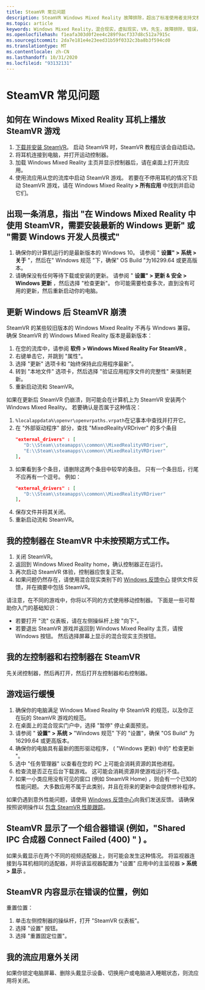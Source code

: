 ```yaml
---
title: SteamVR 常见问题
description: SteamVR Windows Mixed Reality 故障排除，超出了标准使用者支持文档的范围。
ms.topic: article
keywords: Windows Mixed Reality，混合现实，虚拟现实，VR，先生，故障排除，错误，帮助，支持，SteamVR
ms.openlocfilehash: f1eafa303d0f2ee4c289f9acf337d8c512a7915c
ms.sourcegitcommit: 2da7e181e4e23eed31b59f0332c3ba8b3f594cd0
ms.translationtype: MT
ms.contentlocale: zh-CN
ms.lasthandoff: 10/31/2020
ms.locfileid: "93132131"
---
```

# <a name="steamvr-faqs"></a>SteamVR 常见问题

## <a name="how-can-i-play-steamvr-games-in-my-windows-mixed-reality-headset"></a>如何在 Windows Mixed Reality 耳机上播放 SteamVR 游戏

1. [下载并安装 SteamVR](https://steamcdn-a.akamaihd.net/client/installer/SteamWindowsMRInstaller.exe)。 启动 SteamVR 时，SteamVR 教程应该会自动启动。
2. 将耳机连接到电脑，并打开运动控制器。
3. 加载 Windows Mixed Reality 主页并显示控制器后，请在桌面上打开流应用。
4. 使用流应用从您的流库中启动 SteamVR 游戏。 若要在不停用耳机的情况下启动 SteamVR 游戏，请在 Windows Mixed Reality **> 所有应用** 中找到并启动它们。

## <a name="a-message-says-to-use-steamvr-with-windows-mixed-reality-you-need-to-install-the-latest-windows-update-or-windows-developer-mode-required"></a>出现一条消息，指出 "在 Windows Mixed Reality 中使用 SteamVR，需要安装最新的 Windows 更新" 或 "需要 Windows 开发人员模式"

1. 确保你的计算机运行的是最新版本的 Windows 10。 请参阅 " **设置" > 系统 > 关于** "，然后在" Windows 规范 "下，确保" OS Build "为16299.64 或更高版本。
2. 请确保没有任何等待下载或安装的更新。 请参阅 " **设置" > 更新 & 安全 > Windows 更新** ，然后选择 "检查更新"。 你可能需要检查多次，直到没有可用的更新，然后重新启动你的电脑。

## <a name="steamvr-is-crashing-after-updating-windows"></a>更新 Windows 后 SteamVR 崩溃

SteamVR 的某些较旧版本的 Windows Mixed Reality 不再与 Windows 兼容。 确保 SteamVR 的 Windows Mixed Reality 版本是最新版本：

1. 在您的流库中，请参阅 **软件 > Windows Mixed Reality For SteamVR** 。
2. 右键单击它，并跳到 "属性"。
3. 选择 "更新" 选项卡和 "始终保持此应用程序最新"。
4. 转到 "本地文件" 选项卡，然后选择 "验证应用程序文件的完整性" 来强制更新。
5. 重新启动流和 SteamVR。

如果在更新后 SteamVR 仍崩溃，则可能会在计算机上为 SteamVR 安装两个 Windows Mixed Reality。 若要确认是否属于这种情况：

1. ```%localappdata%\openvr\openvrpaths.vrpath```在记事本中查找并打开它。
2. 在 "外部驱动程序" 部分，查找 "MixedRealityVRDriver" 的多个条目
   ```json
   "external_drivers" : [
      "D:\\Steam\\steamapps\\common\\MixedRealityVRDriver",
      "E:\\Steam\\steamapps\\common\\MixedRealityVRDriver"
   ],
   ```
3. 如果看到多个条目，请删除这两个条目中较早的条目。 只有一个条目后，行尾不应再有一个逗号。 例如：
   ```json
   "external_drivers" : [
      "D:\\Steam\\steamapps\\common\\MixedRealityVRDriver"
   ],
   ```
4. 保存文件并将其关闭。
5. 重新启动流和 SteamVR。

## <a name="my-controllers-arent-working-as-expected-in-steamvr"></a>我的控制器在 SteamVR 中未按预期方式工作。

1. 关闭 SteamVR。
2. 返回到 Windows Mixed Reality home，确认控制器正在运行。
3. 再次启动 SteamVR 体验，控制器应恢复正常。
4. 如果问题仍然存在，请使用混合现实类别下的 [Windows 反馈中心](https://support.microsoft.com/en-us/help/4021566/windows-10-send-feedback-to-microsoft-with-feedback-hub-app) 提供文件反馈，并在摘要中包括 SteamVR。

请注意，在不同的游戏中，你将以不同的方式使用移动控制器。 下面是一些可帮助你入门的基础知识：
* 若要打开 "流" 仪表板，请在左侧操纵杆上按 "向下"。
* 若要退出 SteamVR 游戏并返回到 Windows Mixed Reality 主页，请按 Windows 按钮。 然后选择屏幕上显示的混合现实主页按钮。

## <a name="my-left-and-right-controllers-are-reversed-in-steamvr"></a>我的左控制器和右控制器在 SteamVR

先关闭控制器，然后再打开，然后打开左控制器和右控制器。

## <a name="my-games-are-running-slowly"></a>游戏运行缓慢

1. 确保你的电脑满足 Windows Mixed Reality 中 SteamVR 的规范，以及你正在玩的 SteamVR 游戏的规范。
2. 在桌面上的混合现实门户中，选择 "暂停" 停止桌面预览。
3. 请参阅 " **设置" > 系统 >** "Windows 规范" 下的 "设置"，确保 "OS Build" 为16299.64 或更高版本。
4. 确保你的电脑具有最新的图形驱动程序， ( "Windows 更新) 中的" 检查更新 "。
5. 选中 "任务管理器" 以查看在您的 PC 上可能会消耗资源的其他进程。
6. 检查流是否正在后台下载游戏。 这可能会消耗资源并使游戏运行不佳。
7. 如果一小类应用没有可见的窗口 (例如 SteamVR Home) ，则会有一个已知的性能问题。 大多数应用不属于此类别，并且在将来的更新中会提供修补程序。

如果仍遇到意外性能问题，请使用 [Windows 反馈中心](https://support.microsoft.com/en-us/help/4021566/windows-10-send-feedback-to-microsoft-with-feedback-hub-app)向我们发送反馈。 请确保按照说明操作以 [包含 SteamVR 性能跟踪](using-steamvr-with-windows-mixed-reality.md#sharing-feedback-on-steamvr)。

## <a name="steamvr-is-showing-a-compositor-error-for-example-shared-ipc-compositor-connect-failed-400"></a>SteamVR 显示了一个组合器错误 (例如，"Shared IPC 合成器 Connect Failed (400) " ) 。

如果头戴显示在两个不同的视频适配器上，则可能会发生这种情况。 将监视器连接到与耳机相同的适配器，并将该监视器配置为 "设置" 应用中的主监视器 **> 系统 > 显示** 。

## <a name="steamvr-content-appears-in-the-wrong-place-like-beneath-the-floor-or-above-my-head"></a>SteamVR 内容显示在错误的位置，例如

重置位置：

1. 单击左侧控制器的操纵杆，打开 "SteamVR 仪表板"。
2. 选择 "设置" 按钮。
3. 选择 "重置固定位置"。

## <a name="my-steam-app-closed-unexpectedly"></a>我的流应用意外关闭

如果你锁定电脑屏幕、删除头戴显示设备、切换用户或电脑进入睡眠状态，则流应用将关闭。
